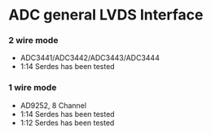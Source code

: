# ADC general LVDS Interface

### 2 wire mode
- ADC3441/ADC3442/ADC3443/ADC3444
- 1:14 Serdes has been tested

### 1 wire mode
- AD9252, 8 Channel
- 1:14 Serdes has been tested
- 1:12 Serdes has been tested

